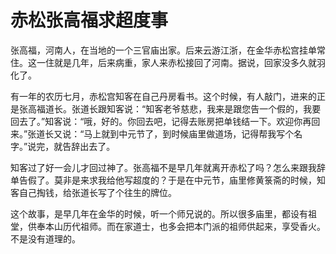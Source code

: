 # 赤松张高福求超度事

张高福，河南人，在当地的一个三官庙出家。后来云游江浙，在金华赤松宫挂单常住。这一住就是几年，后来病重，家人来赤松接回了河南。据说，回家没多久就羽化了。

有一年的农历七月，赤松宫知客在自己丹房看书。这个时候，有人敲门，进来的正是张高福道长。张道长跟知客说：“知客老爷慈悲，我来是跟您告一个假的，我要回去了。”知客说：“哦，好的。你回去吧，记得去账房把单钱结一下。欢迎你再回来。”张道长又说：“马上就到中元节了，到时候庙里做道场，记得帮我写个名字。”说完，就告辞出去了。

知客过了好一会儿才回过神了。张高福不是早几年就离开赤松了吗？怎么来跟我辞单告假了。莫非是来求我给他写超度的？于是在中元节，庙里修黄箓斋的时候，知客自己掏钱，给张道长写了个往生的牌位。

这个故事，是早几年在金华的时候，听一个师兄说的。所以很多庙里，都设有祖堂，供奉本山历代祖师。而在家道士，也多会把本门派的祖师供起来，享受香火。不是没有道理的。
